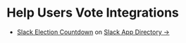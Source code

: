 # Help Users Vote Integrations

- [Slack Election Countdown](/helpusersvote/integrations/tree/master/packages/slack/) on [Slack App Directory →](https://slack.com/apps/AC4FLGD2S-us-election-countdown)
